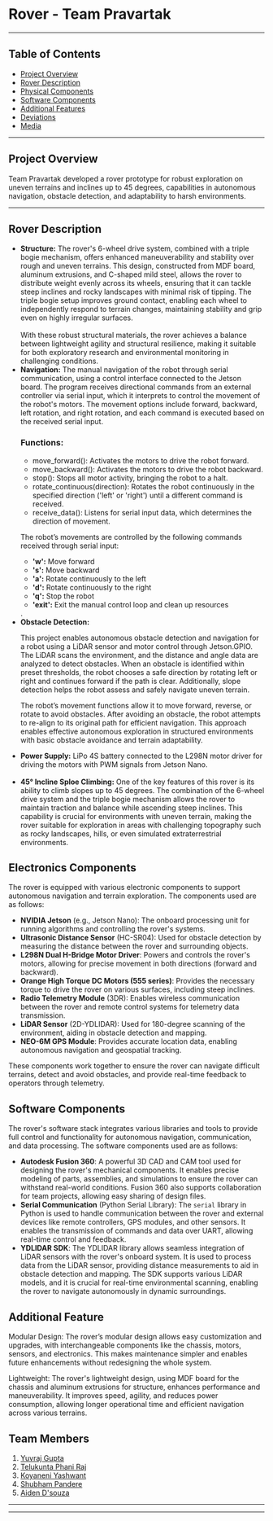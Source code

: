 
<h1>Rover - Team Pravartak</h1>

<hr>

<h2>Table of Contents</h2>
<ul>
    <li><a href="#project-overview">Project Overview</a></li>
    <li><a href="#rover-description">Rover Description</a></li>
    <li><a href="#physical-components">Physical Components</a></li>
    <li><a href="#software-components">Software Components</a></li>
    <li><a href="#additional-features">Additional Features</a></li>
    <li><a href="#deviations">Deviations</a></li>
    <li><a href="#media">Media</a></li>
</ul>

<hr>
<h2 id="project-overview">Project Overview</h2>
<p>Team Pravartak developed a rover prototype for robust exploration on uneven terrains and inclines up to 45 degrees, capabilities in autonomous navigation, obstacle detection, and adaptability to harsh environments.</p>

<hr>
<h2 id="rover-description">Rover Description</h2>
<ul>
    <li><strong>Structure:</strong> The rover's 6-wheel drive system, combined with a triple bogie mechanism, offers enhanced maneuverability and stability over rough and uneven terrains. This design, constructed from MDF board, aluminum extrusions, and C-shaped mild steel, allows the rover to distribute weight evenly across its wheels, ensuring that it can tackle steep inclines and rocky landscapes with minimal risk of tipping. The triple bogie setup improves ground contact, enabling each wheel to independently respond to terrain changes, maintaining stability and grip even on highly irregular surfaces.
    <br><br>With these robust structural materials, the rover achieves a balance between lightweight agility and structural resilience, making it suitable for both exploratory research and environmental monitoring in challenging conditions.</li>
    <li><strong>Navigation:</strong> The manual navigation of the robot through serial communication, using a control interface connected to the Jetson board. The program receives directional commands from an external controller via serial input, which it interprets to control the movement of the robot's motors. The movement options include forward, backward, left rotation, and right rotation, and each command is executed based on the received serial input.

<h3>Functions:</h3>
<ul>
    <li>move_forward(): Activates the motors to drive the robot forward.</li>
    <li>move_backward(): Activates the motors to drive the robot backward.</li>
    <li>stop(): Stops all motor activity, bringing the robot to a halt.</li>
    <li>rotate_continuous(direction): Rotates the robot continuously in the specified direction ('left' or 'right') until a different command is received.</li>
    <li>receive_data(): Listens for serial input data, which determines the direction of movement.</li>
</ul>

<p>The robot’s movements are controlled by the following commands received through serial input:</p>
<ul>
    <li><strong>'w':</strong> Move forward</li>
    <li><strong>'s':</strong> Move backward</li>
    <li><strong>'a':</strong> Rotate continuously to the left</li>
    <li><strong>'d':</strong> Rotate continuously to the right</li>
    <li><strong>'q':</strong> Stop the robot</li>
    <li><strong>'exit':</strong> Exit the manual control loop and clean up resources</li>
</ul> </strong> .</li>
    <li><strong>Obstacle Detection:</strong> <p>This project enables autonomous obstacle detection and navigation for a robot using a LiDAR sensor and motor control through Jetson.GPIO. The LiDAR scans the environment, and the distance and angle data are analyzed to detect obstacles. When an obstacle is identified within preset thresholds, the robot chooses a safe direction by rotating left or right and continues forward if the path is clear. Additionally, slope detection helps the robot assess and safely navigate uneven terrain.</p><p>The robot’s movement functions allow it to move forward, reverse, or rotate to avoid obstacles. After avoiding an obstacle, the robot attempts to re-align to its original path for efficient navigation. This approach enables effective autonomous exploration in structured environments with basic obstacle avoidance and terrain adaptability.</p></li>
    <li><strong>Power Supply:</strong> LiPo 4S battery connected to the L298N motor driver for driving the motors with PWM signals from Jetson Nano.</li><br>
    <li><strong>45° Incline Sploe Climbing:</strong>
One of the key features of this rover is its ability to climb slopes up to 45 degrees. The combination of the 6-wheel drive system and the triple bogie mechanism allows the rover to maintain traction and balance while ascending steep inclines. This capability is crucial for environments with uneven terrain, making the rover suitable for exploration in areas with challenging topography such as rocky landscapes, hills, or even simulated extraterrestrial environments.</li>

</ul>

<h2>Electronics Components</h2>

<p>The rover is equipped with various electronic components to support autonomous navigation and terrain exploration. The components used are as follows:</p>

<ul>
    <li><strong>NVIDIA Jetson</strong> (e.g., Jetson Nano): The onboard processing unit for running algorithms and controlling the rover's systems.</li>
    <li><strong>Ultrasonic Distance Sensor</strong> (HC-SR04): Used for obstacle detection by measuring the distance between the rover and surrounding objects.</li>
    <li><strong>L298N Dual H-Bridge Motor Driver</strong>: Powers and controls the rover's motors, allowing for precise movement in both directions (forward and backward).</li>
    <li><strong>Orange High Torque DC Motors (555 series)</strong>: Provides the necessary torque to drive the rover on various surfaces, including steep inclines.</li>
    <li><strong>Radio Telemetry Module</strong> (3DR): Enables wireless communication between the rover and remote control systems for telemetry data transmission.</li>
    <li><strong>LiDAR Sensor</strong> (2D-YDLIDAR): Used for 180-degree scanning of the environment, aiding in obstacle detection and mapping.</li>
    <li><strong>NEO-6M GPS Module</strong>: Provides accurate location data, enabling autonomous navigation and geospatial tracking.</li>
</ul>

<p>These components work together to ensure the rover can navigate difficult terrains, detect and avoid obstacles, and provide real-time feedback to operators through telemetry.</p>

<h2>Software Components</h2>

<p>The rover's software stack integrates various libraries and tools to provide full control and functionality for autonomous navigation, communication, and data processing. The software components used are as follows:</p>

<ul>
    <li><strong>Autodesk Fusion 360</strong>: A powerful 3D CAD and CAM tool used for designing the rover's mechanical components. It enables precise modeling of parts, assemblies, and simulations to ensure the rover can withstand real-world conditions. Fusion 360 also supports collaboration for team projects, allowing easy sharing of design files.</li>
    
<li><strong>Serial Communication</strong> (Python Serial Library): The <code>serial</code> library in Python is used to handle communication between the rover and external devices like remote controllers, GPS modules, and other sensors. It enables the transmission of commands and data over UART, allowing real-time control and feedback.</li>
    
<li><strong>YDLIDAR SDK</strong>: The YDLIDAR library allows seamless integration of LiDAR sensors with the rover's onboard system. It is used to process data from the LiDAR sensor, providing distance measurements to aid in obstacle detection and mapping. The SDK supports various LiDAR models, and it is crucial for real-time environmental scanning, enabling the rover to navigate autonomously in dynamic surroundings.</li>
</ul>




<h2 id="project-overview">Additional Feature</h2><p>Modular Design: The rover’s modular design allows easy customization and upgrades, with interchangeable components like the chassis, motors, sensors, and electronics. This makes maintenance simpler and enables future enhancements without redesigning the whole system.</p>

<p>Lightweight: The rover's lightweight design, using MDF board for the chassis and aluminum extrusions for structure, enhances performance and maneuverability. It improves speed, agility, and reduces power consumption, allowing longer operational time and efficient navigation across various terrains.</p></li>

<h2>Team Members</h2>
<ol>
<li><a href="https://www.linkedin.com/in/yuvraj-gupta11/" target="_blank">Yuvraj Gupta</a></li>
<li><a href="mailto:phanirajtelukunta@gmail.com" target="_blank">Telukunta Phani Raj</a></li>
<li><a href="https://www.linkedin.com/in/koyaneni-yaswanth-988a92220/" target="_blank">Koyaneni Yashwant</a></li>
<li><a href="https://www.linkedin.com/in/shubham-pandere-72b240259/?originalSubdomain=in">Shubham Pandere</a></li>
<li><a href="https://www.linkedin.com/in/aiden-dsouza/" target="_blank">Aiden D'souza</a></li>
</ol>

<hr>
<hr>
